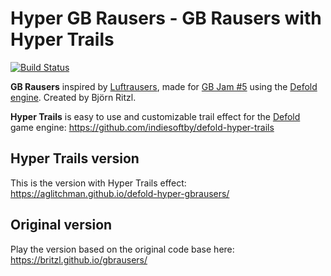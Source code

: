 # Hyper GB Rausers - GB Rausers with Hyper Trails

[![Build Status](https://travis-ci.com/aglitchman/defold-hyper-gbrausers.svg?branch=master)](https://travis-ci.com/aglitchman/defold-hyper-gbrausers)

**GB Rausers** inspired by [Luftrausers](http://www.luftrausers.com), made for [GB Jam #5](https://itch.io/jam/gbjam-5) using the [Defold engine](http://www.defold.com). Created by Björn Ritzl.

**Hyper Trails** is easy to use and customizable trail effect for the [Defold](http://www.defold.com) game engine: https://github.com/indiesoftby/defold-hyper-trails

## Hyper Trails version

This is the version with Hyper Trails effect: https://aglitchman.github.io/defold-hyper-gbrausers/

## Original version 

Play the version based on the original code base here: https://britzl.github.io/gbrausers/
